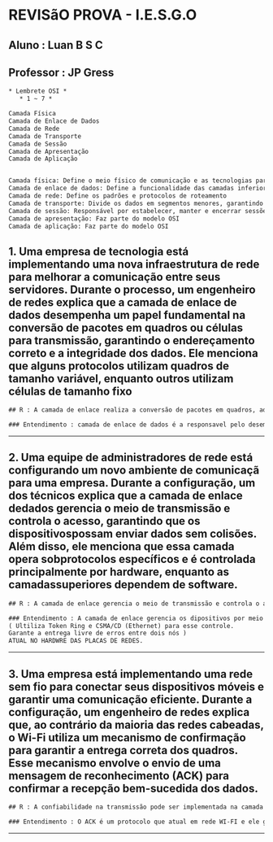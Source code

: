 # REVISãO PROVA - I.E.S.G.O  

## Aluno : Luan B S C
## Professor : JP Gress


```txt
* Lembrete OSI *
   * 1 ~ 7 * 

Camada Física
Camada de Enlace de Dados
Camada de Rede
Camada de Transporte
Camada de Sessão
Camada de Apresentação
Camada de Aplicação


Camada física: Define o meio físico de comunicação e as tecnologias para transmitir dados 
Camada de enlace de dados: Define a funcionalidade das camadas inferiores 
Camada de rede: Define os padrões e protocolos de roteamento 
Camada de transporte: Divide os dados em segmentos menores, garantindo que eles sejam transmitidos corretamente e reagrupados no destino 
Camada de sessão: Responsável por estabelecer, manter e encerrar sessões de comunicação 
Camada de apresentação: Faz parte do modelo OSI 
Camada de aplicação: Faz parte do modelo OSI 
```



## 1. Uma empresa de tecnologia está implementando uma nova infraestrutura de rede para melhorar a comunicação entre seus servidores. Durante o processo, um engenheiro de redes explica que a camada de enlace de dados desempenha um papel fundamental na conversão de pacotes em quadros ou células para transmissão, garantindo o endereçamento correto e a integridade dos dados. Ele menciona que alguns protocolos utilizam quadros de tamanho variável, enquanto outros utilizam células de tamanho fixo
```txt
## R : A camada de enlace realiza a conversão de pacotes em quadros, adicionando endereços de origem e destino, controle de erros e fragmentação quando necessário.

### Entendimento : camada de enlace de dados é a responsavel pelo desempenho da rede , ela converte pacotes em quadros adicione endereço controla erro e fragmenta quando precisa .
```
---------------------------------------------------------------------------------------------------------------------------

## 2. Uma equipe de administradores de rede está configurando um novo ambiente de comunicaçã para uma empresa. Durante a configuração, um dos técnicos explica que a camada de enlace dedados gerencia o meio de transmissão e controla o acesso, garantindo que os dispositivospossam enviar dados sem colisões. Além disso, ele menciona que essa camada opera sobprotocolos específicos e é controlada principalmente por hardware, enquanto as camadassuperiores dependem de software.
```txt
## R : A camada de enlace gerencia o meio de transmissão e controla o acesso, garantindo que os dispositivos só transmitam quando o meio estiver disponível.

### Entendimento : A camada de enlace gerencia os dipositivos por meio dos endereços MAC's Garantindo ordem entre transmissões.
( Ultiliza Token Ring e CSMA/CD (Ethernet) para esse controle.
Garante a entrega livre de erros entre dois nós ) 
ATUAL NO HARDWRE DAS PLACAS DE REDES.
```
---------------------------------------------------------------------------------------------------------------------------
## 3. Uma empresa está implementando uma rede sem fio para conectar seus dispositivos móveis e garantir uma comunicação eficiente. Durante a configuração, um engenheiro de redes explica que, ao contrário da maioria das redes cabeadas, o Wi-Fi utiliza um mecanismo de confirmação para garantir a entrega correta dos quadros. Esse mecanismo envolve o envio de uma mensagem de reconhecimento (ACK) para confirmar a recepção bem-sucedida dos dados.

```txt
## R : A confiabilidade na transmissão pode ser implementada na camada de enlace, mas geralmente é delegada à camada de transporte.

### Entendimento : O ACK é um protocolo que atual em rede WI-FI e ele garante a entrega tem tratamento de erros e transmissao garantida EX: TPC 

```
---------------------------------------------------------------------------------------------------------------------------

